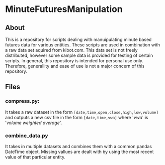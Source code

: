 # MinuteFuturesManipulation
## About 
This is a repository for scripts dealing with manuipulating minute based futures data for various entities. These scripts are used in combination with a raw data set aquired from kibot.com. This data set is not freely distributed, however some sample data is provided for testing of certain scripts. In general, this repository is intended for personal use only. Therefore, generallity and ease of use is not a major concern of this repository.

## Files
### compress.py:
It takes a raw dataset in the form `[date,time,open,close,high,low,volume]` 
and outputs a new csv file in the form `[date,time,vwa]` where '_vwa_' is '_volume weighted average_'.

### combine_data.py
It takes in multiple datasets and combines them with a common pandas DateTime object. Missing vallues are dealt with by using the most recent value of that particular entity.
